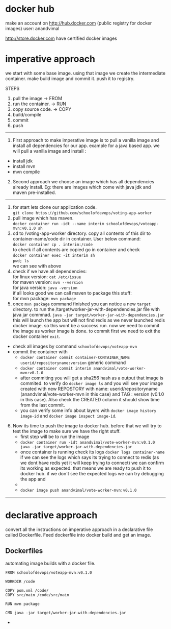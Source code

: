 # docker hub
make an account on http://hub.docker.com (public registry for docker images)
user: anandvimal

http://store.docker.com have certified docker images


# imperative approach

we start with some base image. using that image we create the intermediate container. make build image and commit it. push it to registry.

STEPS
1. pull the image -> FROM
2. run the container.  -> RUN
3. copy source code. -> COPY
4. build/compile
5. commit
6. push


---
1. First approach to make imperative image is to pull a vanilla image and install all dependencies for our app. example for a java based app. we will pull a vanilla image and install :
  - install jdk
  - install mvn
  - mvn compile

2. Second approach we choose an image which has all dependencies already install. Eg: there are images which come with java jdk and maven pre-installed.

---

1. for start lets clone our application code.  
`git clone https://github.com/schoolofdevops/voting-app-worker`  
2.  pull image which has maven.  
`docker container run -idt --name interim schoolofdevops/voteapp-mvn:v0.1.0 sh`
3. cd to /voting-app-worker directory. copy all contents of this dir to container-name/code dir in container. User below command:  
`docker container cp . interim:/code`  
to check if all contents are copied go in container and check  
`docker container exec -it interim sh`  
`pwd; ls`  
we can see with above
4. check if we have all dependencies:  
for linux version:  `cat /etc/issue`  
for maven version:  `mvn --version`  
for java version:  `java -version`  
if all looks good we can call maven to package this stuff:  
for mvn package:  `mvn package`  
5. once `mvn package` command finished you can notice a new `target` directory.  to run the /target/worker-jar-with-dependencies.jar file with java jar commnad.
`java -jar target/worker-jar-with-dependencies.jar`
this will launch the app but will not find redis as we never launched redis docker image. so this wont be a success run. now we need to commit the image as worker image is done. to commit first we need to exit the docker container `exit`.    
 - check all images by command `schoolofdevops/voteapp-mvn`  
 - commit the container with
    - `docker container commit container-CONTAINER_NAME userid/repositoryname:version` generic command
    - `docker container commit interim anandvimal/vote-worker-mvn:v0.1.0`
    - after commiting you will get a sha256 hash as a output that image is commited. to verify do `docker image ls` and you will see your image created with new REPOSTORY with name:   userid/repositoryname (anandvimal/vote-worker-mvn in this case) and TAG : version (v0.1.0 in this case). Also check the CREATED column it should show time from the last commit.  
    - you can verify some info about layers with `docker image history image-id` and `docker image inspect image-id`.
6. Now its time to push the image to docker hub. before that we will try to test the image to make sure we have the right stuff.  
   - first step will be to run the image  
    - `docker container run -idt anandvimal/vote-worker-mvn:v0.1.0 java -jar target/worker-jar-with-dependencies.jar`
    - once container is running check its logs `docker logs container-name` if we can see the logs which says its trying to connect to redis (as we dont have redis yet it will keep trying to connect) we can confirm its working as expected. that means we are ready to push it to docker hub. if we don't see the expected logs we can try debugging the app and
    -
    - `docker image push anandvimal/vote-worker-mvn:v0.1.0`


---

# declarative approach

convert all the instructions on imperative approach in a declarative file called Dockerfile. Feed dockerfile into docker build and get an image.  

## Dockerfiles

automating image builds with a docker file.

````
FROM schoolofdevops/voteapp-mvn:v0.1.0

WORKDIR /code

COPY pom.xml /code/
COPY src/main /code/src/main

RUN mvn package

CMD java -jar target/worker-jar-with-dependencies.jar
````





















-
